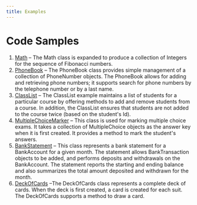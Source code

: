 ```yaml
---
title: Examples
---
```

# Code Samples

1. [Math](Math.md) – The Math class is expanded to produce a collection of Integers for the sequence of Fibonacci numbers.
2. [PhoneBook](PhoneBook.md) – The PhoneBook class provides simple management of a collection of PhoneNumber objects. The PhoneBook allows for adding and retrieving phone numbers; it supports search for phone numbers by the telephone number or by a last name.
3. [ClassList](ClassList.md) – The ClassList example maintains a list of students for a particular course by offering methods to add and remove students from a course. In addition, the ClassList ensures that students are not added to the course twice (based on the student's Id).
4. [MultipleChoiceMarker](MultipleChoiceMarker.md) – This class is used for marking multiple choice exams. It takes a collection of MultipleChoice objects as the answer key when it is first created. It provides a method to mark the student's answers.
5. [BankStatement](BankStatement.md) – This class represents a bank statement for a BankAccount for a given month. The statement allows BankTransaction objects to be added, and performs deposits and withdrawals on the BankAccount. The statement reports the starting and ending balance and also summarizes the total amount deposited and withdrawn for the month. 
6. [DeckOfCards](DeckOfCards.md) –The DeckOfCards class represents a complete deck of cards. When the deck is first created, a card is created for each suit. The DeckOfCards supports a method to draw a card.
